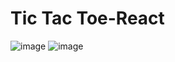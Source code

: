 # Tic Tac Toe-React
![image](https://github.com/xiatian52673/TicTacToe-React/blob/master/image/1.png)
![image](https://github.com/xiatian52673/TicTacToe-React/blob/master/image/2.png)
